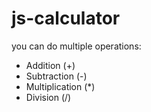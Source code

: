 # js-calculator
you can do multiple operations:
<ul>
<li>Addition (+)</li>
<li>Subtraction (-)</li>
<li>Multiplication (*)</li>
<li>Division (/)</li>
  
</ul>
